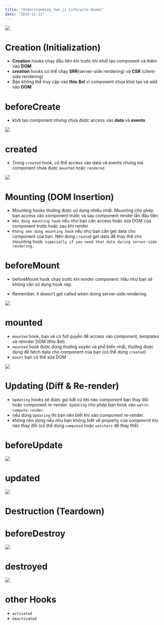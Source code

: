 ```yaml
---
title: "Understanding Vue.js Lifecycle Hooks"
date: "2019-11-11"
---
```


![](component-lifecycle.png)

# Creation (Initialization)

  - **Creation** hooks chạy đầu tiên khi trước khi khởi tạo component và thêm vào **DOM**
  - **creation** hooks có thể chạy **SRR**(server-side rendering) và **CSR** (client-side rendering)
  - Bạn không thể truy cập vào **this.$el** vì component chưa khỏi tạo và add vào **DOM**

# beforeCreate
  - khởi tạo component nhưng chưa được access vào **data** và **events**

![](beforeCreate.png)



# created

- Trong `created` hook, có thể access vào data và events nhưng mà component chưa được `mounted` hoặc `rendered`

![](created.png)

# Mounting (DOM  Insertion)

- Mounting hooks thường được sử dụng nhiều nhất. Mounting cho phép bạn access vào component trước và sau component render lần đầu tiên.
- `Nên dùng mounting hook` nếu như bạn cần access hoặc sửa DOM của component trước hoặc sau khi render
- `Không nên dùng mounting hook` nếu như bạn cần get data cho component của bạn. Nên dùng `created` get data để thay thế cho mounting hook. `especially if you need that data during server-side rendering.`

# beforeMount

- beforeMount hook chạy trước khi render component. Hầu như bạn sẽ không cần sử dụng hook này.

- Remember, it doesn’t get called when doing server-side rendering.

  

![](beforeMount.png)

# mounted

- `mounted` hook, bạn sẽ có full quyền để access vào component, templates và rennder DOM (this.$el)
- `mounted` hook được dùng thường xuyên và phổ biến nhất,  thường được dùng để fetch data cho component của bạn (có thể dùng `created`)
- `mount` bạn có thể sửa DOM

![](mounted.png)

# Updating (Diff & Re-render)

- `Updating` hooks sẽ được gọi bất cứ khi nào component bạn thay đổi hoặc component re-render. `Updating` cho phép bạn hook vào `watch-compute-render`.
- nếu dùng `Updating` thì bạn nên biết khi nào component re-render.
- không nên dùng nếu như bạn không biết về property của componrnt khi nào thay đổi (có thể dùng `computed` hoặc `watchers` để thay thế).

# beforeUpdate



![](beforeUpdate.png)

# updated

![](updated.png)

# Destruction (Teardown)

# beforeDestroy

![](beforeDestroy.png)

# destroyed

![](destroyed.png)

# other Hooks

- `activated`
- `deactivated`